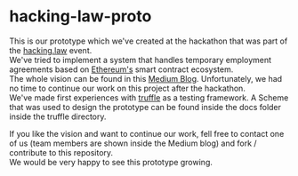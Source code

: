 # hacking-law-proto

This is our prototype which we've created at the hackathon that was part of the [hacking.law](http://media.hacking.law) event.  
We've tried to implement a system that handles temporary employment agreements based on [Ethereum's](https://ethereum.org/) smart contract ecosystem.  
The whole vision can be found in this [Medium Blog](https://blog.hacking.law/blockchain-technology-and-the-future-of-temporary-employment-51ff7062b6).
Unfortunately, we had no time to continue our work on this project after the hackathon.  
We've made first experiences with [truffle](http://truffleframework.com) as a testing framework. A Scheme that was used to design the prototype can be found inside the docs folder inside the truffle directory.

If you like the vision and want to continue our work, fell free to contact one of us (team members are shown inside the Medium blog) and fork / contribute to this repository.  
We would be very happy to see this prototype growing.